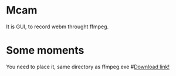 # Mcam
It is GUI, to record webm throught ffmpeg.
# Some moments
You need to place it, same directory as ffmpeg.exe
#[Download link!](/releases)

